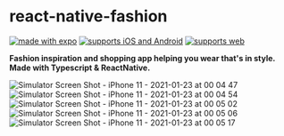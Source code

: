 # react-native-fashion

[![made with expo](https://img.shields.io/badge/MADE%20WITH%20EXPO-000.svg?style=for-the-badge&logo=expo&labelColor=4630eb&logoWidth=20)](https://expo.io/@ace26/projects/react-native-fashion) [![supports iOS and Android](https://img.shields.io/badge/Platforms-Native-4630EB.svg?style=for-the-badge&logo=EXPO&labelColor=000&logoColor=fff)](https://github.com/expo/expo) [![supports web](https://img.shields.io/badge/Platforms-Web-4630EB.svg?style=for-the-badge&logo=EXPO&labelColor=000&logoColor=fff)](https://github.com/expo/expo)

**Fashion inspiration and shopping app helping you wear that's in style. Made with Typescript & ReactNative.**

![Simulator Screen Shot - iPhone 11 - 2021-01-23 at 00 04 47](https://user-images.githubusercontent.com/37129933/105523302-d0ddf880-5d10-11eb-9ada-927a372a6445.png)![Simulator Screen Shot - iPhone 11 - 2021-01-23 at 00 04 54](https://user-images.githubusercontent.com/37129933/105523339-d6d3d980-5d10-11eb-8bb9-95d492e25d1f.png)
![Simulator Screen Shot - iPhone 11 - 2021-01-23 at 00 05 02](https://user-images.githubusercontent.com/37129933/105523343-d8050680-5d10-11eb-9ce4-786be2a6978a.png)
![Simulator Screen Shot - iPhone 11 - 2021-01-23 at 00 05 06](https://user-images.githubusercontent.com/37129933/105523351-d9363380-5d10-11eb-9dec-2944eb457811.png)
![Simulator Screen Shot - iPhone 11 - 2021-01-23 at 00 05 17](https://user-images.githubusercontent.com/37129933/105523357-d9ceca00-5d10-11eb-9c1a-a6bfdcfeaa84.png)

